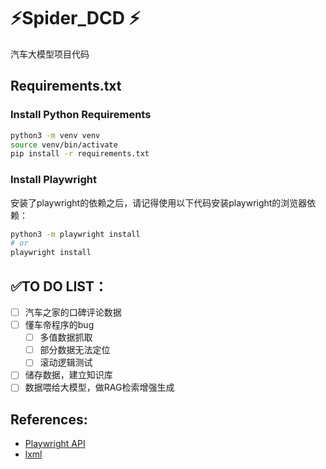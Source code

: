 # ⚡Spider_DCD ⚡

汽车大模型项目代码


## Requirements.txt


### Install Python Requirements

```bash
python3 -m venv venv
source venv/bin/activate
pip install -r requirements.txt
```

### Install Playwright

安装了playwright的依赖之后，请记得使用以下代码安装playwright的浏览器依赖：

```bash
python3 -m playwright install
# or 
playwright install
```

## ✅TO DO LIST：

- [ ] 汽车之家的口碑评论数据
- [ ] 懂车帝程序的bug
  - [ ] 多值数据抓取
  - [ ] 部分数据无法定位
  - [ ] 滚动逻辑测试
- [ ] 储存数据，建立知识库
- [ ] 数据喂给大模型，做RAG检索增强生成  

## References:

+ [Playwright API](https://playwright.dev/python/docs/intro)
+ [lxml](https://lxml.de/)
